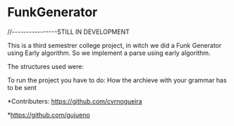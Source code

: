 # FunkGenerator

//----------------STILL IN DEVELOPMENT

This is a third semestrer college project, in witch we did a Funk Generator using Early algorithm. So we implement a parse using early algorithm.

The structures used were:

To run the project you have to do:
How the archieve with your grammar has to be sent

*Contributers:
https://github.com/cvrnogueira

*https://github.com/gujueno
